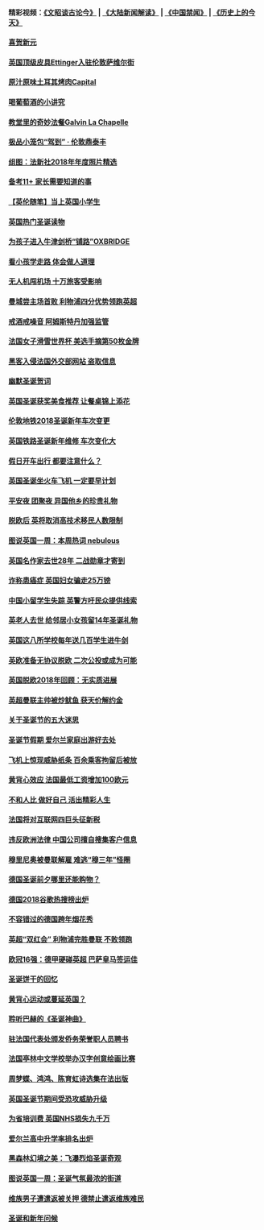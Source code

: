 #### 精彩视频：[《文昭谈古论今》](https://github.com/gfw-breaker/wenzhao/blob/master/README.md?t=12301531) | [《大陆新闻解读》](https://github.com/gfw-breaker/ntdtv-comedy/blob/master/README.md?t=12301531) | [《中国禁闻》](https://github.com/gfw-breaker/ntdtv-news/blob/master/README.md?t=12301531) | [《历史上的今天》](https://github.com/gfw-breaker/today-in-history/blob/master/README.md?t=12301531) 

#### [喜贺新元](../pages/nsc974/n10936605.md?t=12301531) 

#### [英国顶级皮具Ettinger入驻伦敦萨维尔街](../pages/nsc974/n10936595.md?t=12301531) 

#### [原汁原味土耳其烤肉Capital](../pages/nsc974/n10936573.md?t=12301531) 

#### [喝葡萄酒的小讲究](../pages/nsc974/n10936535.md?t=12301531) 

#### [教堂里的奇妙法餐Galvin La Chapelle](../pages/nsc974/n10935913.md?t=12301531) 

#### [极品小笼包“驾到” · 伦敦鼎泰丰](../pages/nsc974/n10935791.md?t=12301531) 

#### [组图：法新社2018年年度照片精选](../pages/nsc974/n10935213.md?t=12301531) 

#### [备考11+ 家长需要知道的事](../pages/nsc974/n10934312.md?t=12301531) 

#### [【英伦随笔】当上英国小学生](../pages/nsc974/n10934305.md?t=12301531) 

#### [英国热门圣诞读物](../pages/nsc974/n10934285.md?t=12301531) 

#### [为孩子进入牛津剑桥“铺路”OXBRIDGE](../pages/nsc974/n10934233.md?t=12301531) 

#### [看小孩学走路 体会做人道理](../pages/nsc974/n10934169.md?t=12301531) 

#### [无人机闯机场  十万旅客受影响](../pages/nsc974/n10934028.md?t=12301531) 

#### [曼城尝主场首败 利物浦四分优势领跑英超](../pages/nsc974/n10932818.md?t=12301531) 

#### [戒酒戒噪音 阿姆斯特丹加强监管](../pages/nsc974/n10928070.md?t=12301531) 

#### [法国女子滑雪世界杯 美选手摘第50枚金牌](../pages/nsc974/n10927351.md?t=12301531) 

#### [黑客入侵法国外交部网站 盗取信息](../pages/nsc974/n10927269.md?t=12301531) 

#### [幽默圣诞贺词](../pages/nsc974/n10926672.md?t=12301531) 

#### [英国圣诞获奖美食推荐 让餐桌锦上添花](../pages/nsc974/n10926641.md?t=12301531) 

#### [伦敦地铁2018圣诞新年车次变更](../pages/nsc974/n10926629.md?t=12301531) 

#### [英国铁路圣诞新年维修 车次变化大](../pages/nsc974/n10926618.md?t=12301531) 

#### [假日开车出行 都要注意什么？](../pages/nsc974/n10926610.md?t=12301531) 

#### [英国圣诞坐火车飞机 一定要早计划](../pages/nsc974/n10926599.md?t=12301531) 

#### [平安夜 团聚夜 异国他乡的珍贵礼物](../pages/nsc974/n10925634.md?t=12301531) 

#### [脱欧后 英将取消高技术移民人数限制](../pages/nsc974/n10924981.md?t=12301531) 

#### [图说英国一周：本周热词 nebulous](../pages/nsc974/n10925020.md?t=12301531) 

#### [英国名作家去世28年 二战勋章才寄到](../pages/nsc974/n10925014.md?t=12301531) 

#### [诈称患癌症 英国妇女骗走25万镑](../pages/nsc974/n10925008.md?t=12301531) 

#### [中国小留学生失踪  英警方吁民众提供线索](../pages/nsc974/n10925001.md?t=12301531) 

#### [英老人去世 给邻居小女孩留14年圣诞礼物](../pages/nsc974/n10924997.md?t=12301531) 

#### [英国这八所学校每年送几百学生进牛剑](../pages/nsc974/n10924990.md?t=12301531) 

#### [英欧准备无协议脱欧 二次公投或成为可能](../pages/nsc974/n10923373.md?t=12301531) 

#### [英国脱欧2018年回顾：无实质进展](../pages/nsc974/n10923355.md?t=12301531) 

#### [英超曼联主帅被炒鱿鱼 获天价解约金](../pages/nsc974/n10922656.md?t=12301531) 

#### [关于圣诞节的五大迷思](../pages/nsc974/n10919864.md?t=12301531) 

#### [圣诞节假期 爱尔兰家庭出游好去处](../pages/nsc974/n10919966.md?t=12301531) 

#### [飞机上惊现威胁纸条 百余乘客拘留后被放](../pages/nsc974/n10920081.md?t=12301531) 

#### [黄背心效应 法国最低工资增加100欧元](../pages/nsc974/n10919737.md?t=12301531) 

#### [不和人比 做好自己 活出精彩人生](../pages/nsc974/n10920053.md?t=12301531) 

#### [法国将对互联网四巨头征新税](../pages/nsc974/n10919837.md?t=12301531) 

#### [违反欧洲法律 中国公司擅自搜集客户信息](../pages/nsc974/n10918199.md?t=12301531) 

#### [穆里尼奥被曼联解雇 难逃“穆三年”怪圈](../pages/nsc974/n10919101.md?t=12301531) 

#### [德国圣诞前夕哪里还能购物？](../pages/nsc974/n10918186.md?t=12301531) 

#### [德国2018谷歌热搜榜出炉](../pages/nsc974/n10918077.md?t=12301531) 

#### [不容错过的德国跨年烟花秀](../pages/nsc974/n10917989.md?t=12301531) 

#### [英超“双红会” 利物浦完胜曼联 不败领跑](../pages/nsc974/n10917557.md?t=12301531) 

#### [欧冠16强：德甲硬碰英超 巴萨皇马签运佳](../pages/nsc974/n10917207.md?t=12301531) 

#### [圣诞饼干的回忆](../pages/nsc974/n10916160.md?t=12301531) 

#### [黄背心运动或蔓延英国？](../pages/nsc974/n10915769.md?t=12301531) 

#### [聆听巴赫的《圣诞神曲》](../pages/nsc974/n10910868.md?t=12301531) 

#### [驻法国代表处颁发侨务荣誉职人员聘书](../pages/nsc974/n10912829.md?t=12301531) 

#### [法国亭林中文学校举办汉字创意绘画比赛](../pages/nsc974/n10912809.md?t=12301531) 

#### [周梦蝶、鸿鸿、陈育虹诗选集在法出版](../pages/nsc974/n10912778.md?t=12301531) 

#### [英国圣诞节期间受恐攻威胁升级](../pages/nsc974/n10911486.md?t=12301531) 

#### [为省培训费  英国NHS损失九千万](../pages/nsc974/n10911478.md?t=12301531) 

#### [爱尔兰高中升学率排名出炉](../pages/nsc974/n10910761.md?t=12301531) 

#### [黑森林幻境之美：飞瀑烈焰圣诞奇观](../pages/nsc974/n10909442.md?t=12301531) 

#### [图说英国一周：圣诞气氛最浓的街道](../pages/nsc974/n10909173.md?t=12301531) 

#### [维族男子遭遣返被关押 德禁止遣返维族难民](../pages/nsc974/n10908943.md?t=12301531) 

#### [圣诞和新年问候](../pages/nsc974/n10909160.md?t=12301531) 


